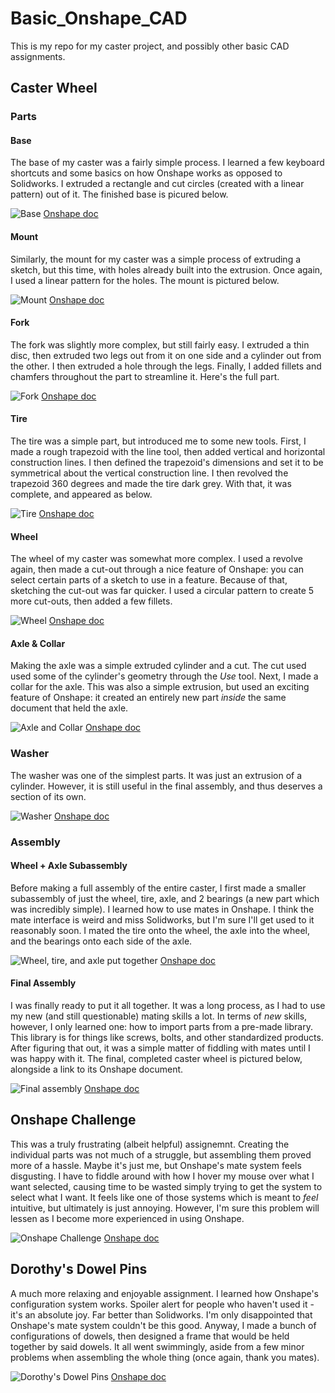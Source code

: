 # Basic_Onshape_CAD

This is my repo for my caster project, and possibly other basic CAD assignments.

## Caster Wheel

### Parts

#### Base

The base of my caster was a fairly simple process. I learned a few keyboard shortcuts and some basics on how Onshape works as opposed to Solidworks. I extruded a rectangle and cut circles (created with a linear pattern) out of it. The finished base is picured below.

![Base](https://github.com/rmiller85/Basic_Onshape_CAD/blob/master/images/Screenshot%202020-09-23%20at%201.08.01%20PM.png)
[Onshape doc](https://cvilleschools.onshape.com/documents/8f2eea04a2d3d11ddebf2a33/w/ae8c527a75aa80b07d4c327c/e/610272b5c1834c8678abe244)

#### Mount

Similarly, the mount for my caster was a simple process of extruding a sketch, but this time, with holes already built into the extrusion. Once again, I used a linear pattern for the holes. The mount is pictured below.

![Mount](https://github.com/rmiller85/Basic_Onshape_CAD/blob/master/images/Screenshot%202020-09-28%20at%201.22.00%20PM.png)
[Onshape doc](https://cvilleschools.onshape.com/documents/705fede91a9b1248f2cf1069/w/9dfe62aa8e1aa6506b419aba/e/ea84f009931152757692fe41)

#### Fork

The fork was slightly more complex, but still fairly easy. I extruded a thin disc, then extruded two legs out from it on one side and a cylinder out from the other. I then extruded a hole through the legs. Finally, I added fillets and chamfers throughout the part to streamline it. Here's the full part.

![Fork](https://github.com/rmiller85/Basic_Onshape_CAD/blob/master/images/Screenshot%202020-09-28%20at%208.10.39%20PM.png)
[Onshape doc](https://cvilleschools.onshape.com/documents/c6f5c0917be4a83e9e87ce89/w/3a5ef98ad11f0c4d5c7e748d/e/6c339db505ce3caa48a1f45d)

#### Tire

The tire was a simple part, but introduced me to some new tools. First, I made a rough trapezoid with the line tool, then added vertical and horizontal construction lines. I then defined the trapezoid's dimensions and set it to be symmetrical about the vertical construction line. I then revolved the trapezoid 360 degrees and made the tire dark grey. With that, it was complete, and appeared as below.

![Tire](https://github.com/rmiller85/Basic_Onshape_CAD/blob/master/images/Screenshot%202020-09-28%20at%208.23.33%20PM.png)
[Onshape doc](https://cvilleschools.onshape.com/documents/082349333bad4f63f5c10c18/w/43a55ae8e80b5fc1a3311448/e/7471457a82b2daedd291968f)

#### Wheel

The wheel of my caster was somewhat more complex. I used a revolve again, then made a cut-out through a nice feature of Onshape: you can select certain parts of a sketch to use in a feature. Because of that, sketching the cut-out was far quicker. I used a circular pattern to create 5 more cut-outs, then added a few fillets.

![Wheel](https://github.com/rmiller85/Basic_Onshape_CAD/blob/master/images/Screenshot%202020-09-30%20at%2011.31.57%20AM.png)
[Onshape doc](https://cvilleschools.onshape.com/documents/1b37b4f954cfde1beae6f6f6/w/bca42556f60ad7f1c102e065/e/076247a8b0aff12180c2bde4)

#### Axle & Collar

Making the axle was a simple extruded cylinder and a cut. The cut used used some of the cylinder's geometry through the *Use* tool. Next, I made a collar for the axle. This was also a simple extrusion, but used an exciting feature of Onshape: it created an entirely new part *inside* the same document that held the axle.

![Axle and Collar](https://github.com/rmiller85/Basic_Onshape_CAD/blob/master/images/Screenshot%202020-09-30%20at%2012.01.09%20PM.png)
[Onshape doc](https://cvilleschools.onshape.com/documents/a16bef8d4b16f8a663b94255/w/9a0e2380238d3de9ac7dc78d/e/7d15e8004ddeff20f9e8e6f2)

### Washer

The washer was one of the simplest parts. It was just an extrusion of a cylinder. However, it is still useful in the final assembly, and thus deserves a section of its own.

![Washer](https://github.com/rmiller85/Basic_Onshape_CAD/blob/master/images/Screenshot%202020-09-30%20at%2012.00.39%20PM.png)
[Onshape doc](https://cvilleschools.onshape.com/documents/9740c2baaca9fd4c65bc9d8c/w/bc22fe45d54c0f36e117931c/e/3e6a9dfa816ed6f473907811)

### Assembly

#### Wheel + Axle Subassembly

Before making a full assembly of the entire caster, I first made a smaller subassembly of just the wheel, tire, axle, and 2 bearings (a new part which was incredibly simple). I learned how to use mates in Onshape. I think the mate interface is weird and miss Solidworks, but I'm sure I'll get used to it reasonably soon. I mated the tire onto the wheel, the axle into the wheel, and the bearings onto each side of the axle.

![Wheel, tire, and axle put together](https://github.com/rmiller85/Basic_Onshape_CAD/blob/master/images/Screenshot%202020-09-30%20at%201.21.00%20PM.png)
[Onshape doc](https://cvilleschools.onshape.com/documents/6afac2393c5bc2b3544c9f31/w/63f5b182562c1177a8ac6958/e/367ef0c032168236bf5ffcd3)

#### Final Assembly

I was finally ready to put it all together. It was a long process, as I had to use my new (and still questionable) mating skills a lot. In terms of *new* skills, however, I only learned one: how to import parts from a pre-made library. This library is for things like screws, bolts, and other standardized products. After figuring that out, it was a simple matter of fiddling with mates until I was happy with it. The final, completed caster wheel is pictured below, alongside a link to its Onshape document.

![Final assembly](https://github.com/rmiller85/Basic_Onshape_CAD/blob/master/images/Screenshot%202020-09-30%20at%206.05.08%20PM.png)
[Onshape doc](https://cvilleschools.onshape.com/documents/a8e41a6673a969247a8881b6/w/9d0fd24222ca8d531115c015/e/371e95f200ee58b53a060781)

## Onshape Challenge

This was a truly frustrating (albeit helpful) assignemnt. Creating the individual parts was not much of a struggle, but assembling them proved more of a hassle. Maybe it's just me, but Onshape's mate system feels disgusting. I have to fiddle around with how I hover my mouse over what I want selected, causing time to be wasted simply trying to get the system to select what I want. It feels like one of those systems which is meant to *feel* intuitive, but ultimately is just annoying. However, I'm sure this problem will lessen as I become more experienced in using Onshape.

![Onshape Challenge](https://github.com/rmiller85/Basic_Onshape_CAD/blob/master/images/Screenshot%202020-10-09%20at%204.41.03%20PM.png)
[Onshape doc](https://cvilleschools.onshape.com/documents/14e3bbcee0298b3bdd002458/w/d40fe0d59cb105b160490a38/e/40e17f09d80eaf66d4a9bad6)

## Dorothy's Dowel Pins

A much more relaxing and enjoyable assignment. I learned how Onshape's configuration system works. Spoiler alert for people who haven't used it - it's an absolute joy. Far better than Solidworks. I'm only disappointed that Onshape's mate system couldn't be this good. Anyway, I made a bunch of configurations of dowels, then designed a frame that would be held together by said dowels. It all went swimmingly, aside from a few minor problems when assembling the whole thing (once again, thank you mates).

![Dorothy's Dowel Pins](https://github.com/rmiller85/Basic_Onshape_CAD/blob/master/images/Screenshot%202020-10-09%20at%206.57.45%20PM.png)
[Onshape doc](https://cvilleschools.onshape.com/documents/119cb05eed73d6227bdb7bef/w/9fe8406b3d034d95bccb0ab1/e/967a638ddeea7fd4dffcfc9d)
